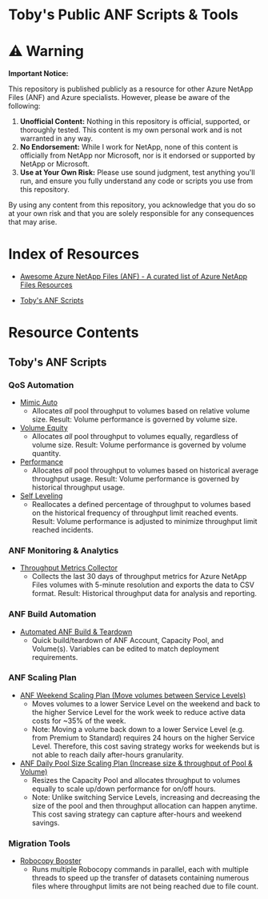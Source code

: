 # Toby's Public ANF Scripts & Tools

# ⚠️ Warning

**Important Notice:**

This repository is published publicly as a resource for other Azure NetApp Files (ANF) and Azure specialists. However, please be aware of the following:

1. **Unofficial Content:** Nothing in this repository is official, supported, or thoroughly tested. This content is my own personal work and is not warranted in any way.
2. **No Endorsement:** While I work for NetApp, none of this content is officially from NetApp nor Microsoft, nor is it endorsed or supported by NetApp or Microsoft.
3. **Use at Your Own Risk:** Please use sound judgment, test anything you'll run, and ensure you fully understand any code or scripts you use from this repository.

By using any content from this repository, you acknowledge that you do so at your own risk and that you are solely responsible for any consequences that may arise.

# Index of Resources

- [Awesome Azure NetApp Files (ANF) - A curated list of Azure NetApp Files Resources](https://github.com/ANFTechTeam/awesome-anf)

- [Toby's ANF Scripts](#tobys-anf-scripts)

# Resource Contents

## Toby's ANF Scripts

### QoS Automation

- [Mimic Auto](https://github.com/tvanroo/public-anf-toolbox/blob/main/ANF%20QoS%20Mimic%20Auto)
    - Allocates _all_ pool throughput to volumes based on relative volume size. Result: Volume performance is governed by volume size.
- [Volume Equity](https://github.com/tvanroo/public-anf-toolbox/blob/main/ANF%20QoS%20Volume%20Equity)
    - Allocates _all_ pool throughput to volumes equally, regardless of volume size. Result: Volume performance is governed by volume quantity.
- [Performance](https://github.com/tvanroo/public-anf-toolbox/blob/main/ANF%20QoS%20Performance)
    - Allocates _all_ pool throughput to volumes based on historical average throughput usage. Result: Volume performance is governed by historical throughput usage.
- [Self Leveling](https://github.com/tvanroo/public-anf-toolbox/blob/main/ANF%20QoS%20Self%20Leveling)
    - Reallocates a defined percentage of throughput to volumes based on the historical frequency of throughput limit reached events. Result: Volume performance is adjusted to minimize throughput limit reached incidents.

### ANF Monitoring & Analytics

- [Throughput Metrics Collector](https://github.com/tvanroo/public-anf-toolbox/blob/main/ANF%20Throughput%20Metrics%20Collector)
    - Collects the last 30 days of throughput metrics for Azure NetApp Files volumes with 5-minute resolution and exports the data to CSV format. Result: Historical throughput data for analysis and reporting.

### ANF Build Automation

- [Automated ANF Build & Teardown](https://github.com/tvanroo/public-anf-toolbox/blob/main/Automated%20Build%20and%20Teardown)
    - Quick build/teardown of ANF Account, Capacity Pool, and Volume(s). Variables can be edited to match deployment requirements.

### ANF Scaling Plan
- [ANF Weekend Scaling Plan (Move volumes between Service Levels)](https://github.com/tvanroo/public-anf-toolbox/tree/main/ANF%20Weekend%20Scaling%20Plan)
    - Moves volumes to a lower Service Level on the weekend and back to the higher Service Level for the work week to reduce active data costs for ~35% of the week.
    - Note: Moving a volume back down to a lower Service Level (e.g. from Premium to Standard) requires 24 hours on the higher Service Level. Therefore, this cost saving strategy works for weekends but is not able to reach daily after-hours granularity.
- [ANF Daily Pool Size Scaling Plan (Increase size & throughput of Pool & Volume)](https://github.com/tvanroo/public-anf-toolbox/tree/main/ANF%20Daily%20Pool%20Size%20Scaling%20Plan)
    - Resizes the Capacity Pool and allocates throughput to volumes equally to scale up/down performance for on/off hours.
    - Note: Unlike switching Service Levels, increasing and decreasing the size of the pool and then throughput allocation can happen anytime. This cost saving strategy can capture after-hours and weekend savings.

### Migration Tools
- [Robocopy Booster](https://github.com/tvanroo/public-anf-toolbox/tree/main/Robocopy%20Booster)
    - Runs multiple Robocopy commands in parallel, each with multiple threads to speed up the transfer of datasets containing numerous files where throughput limits are not being reached due to file count.